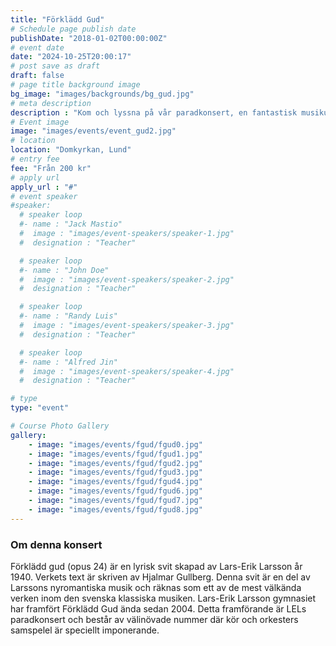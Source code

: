 ```yaml
---
title: "Förklädd Gud"
# Schedule page publish date
publishDate: "2018-01-02T00:00:00Z"
# event date
date: "2024-10-25T20:00:17"
# post save as draft
draft: false
# page title background image
bg_image: "images/backgrounds/bg_gud.jpg"
# meta description
description : "Kom och lyssna på vår paradkonsert, en fantastisk musikupplevelse av Lars-Erik Larsson - Förklädd Gud."
# Event image
image: "images/events/event_gud2.jpg"
# location
location: "Domkyrkan, Lund"
# entry fee
fee: "Från 200 kr"
# apply url
apply_url : "#"
# event speaker
#speaker:
  # speaker loop
  #- name : "Jack Mastio"
  #  image : "images/event-speakers/speaker-1.jpg"
  #  designation : "Teacher"

  # speaker loop
  #- name : "John Doe"
  #  image : "images/event-speakers/speaker-2.jpg"
  #  designation : "Teacher"

  # speaker loop
  #- name : "Randy Luis"
  #  image : "images/event-speakers/speaker-3.jpg"
  #  designation : "Teacher"

  # speaker loop
  #- name : "Alfred Jin"
  #  image : "images/event-speakers/speaker-4.jpg"
  #  designation : "Teacher"

# type
type: "event"

# Course Photo Gallery
gallery:
    - image: "images/events/fgud/fgud0.jpg"
    - image: "images/events/fgud/fgud1.jpg"
    - image: "images/events/fgud/fgud2.jpg"
    - image: "images/events/fgud/fgud3.jpg"
    - image: "images/events/fgud/fgud4.jpg"
    - image: "images/events/fgud/fgud6.jpg"
    - image: "images/events/fgud/fgud7.jpg"
    - image: "images/events/fgud/fgud8.jpg"
---
```


### Om denna konsert

Förklädd gud (opus 24) är en lyrisk svit skapad av Lars-Erik Larsson år 1940. Verkets text är skriven av Hjalmar Gullberg. Denna svit är en del av Larssons nyromantiska musik och räknas som ett av de mest välkända verken inom den svenska klassiska musiken. Lars-Erik Larsson gymnasiet har framfört Förklädd Gud ända sedan 2004. Detta framförande är LELs paradkonsert och består av välinövade nummer där kör och orkesters samspelel är speciellt imponerande.     